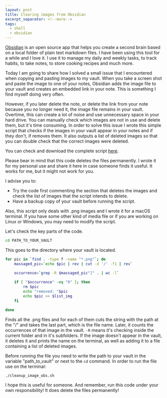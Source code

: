 ```yaml
---
layout: post
title: Clearing images from Obsidian
excerpt_separator: <!--more-->
tags:
  - shell
  - obsidian
---
```

[Obsidian](https://obsidian.md/) is an open source app that helps you create a second brain based on a local folder of plain text markdown files.
I have been using this tool for a while and I love it. I use it to manage my daily and weekly tasks, to track habits, to take notes, to store cooking recipes and much more.

Today I am going to share how I solved a small issue that I encountered when copying and pasting images to my vault. <!--more-->When you take a screen shot and paste the image to one of your notes, Obsidian adds the image file to your vault and creates an embedded link in your note. This is something I find myself doing very often.

However, if you later delete the note, or delete the link from your note because you no longer need it, the image file remains in your vault. Overtime, this can create a lot of noise and use unnecessary space in your hard drive. You can manually check which images are not in use and delete them, but it's time consuming. In order to solve this issue I wrote this simple script that checks if the images in your vault appear in your notes and if they don't, if removes them. It also outputs a list of deleted images so that you can double check that the correct images were deleted.

You can check and download the complete script [here](https://github.com/BlueDunes/obsidian_cleanup_images.git).

Please bear in mind that this code deletes the files permanently. I wrote it for my personal use and share it here in case someone finds it useful. It works for me, but it might not work for you.

I advise you to:
-   Try the code first commenting the section that deletes the images and check the list of images that the script intends to delete.
-   Have a backup copy of your vault before running the script.

Also, this script only deals with .png images and I wrote it for a macOS terminal. If you have some other kind of media file or if you are working on Linux or Windows, you may need to modify the script.

Let's check the key parts of the code.

```bash
cd PATH_TO_YOUR_VAULT
```
This goes to the directory where your vault is located.

```bash
for pic in `find . -type f -name "*.png"`; do
    massaged_pic=`echo $pic | rev | cut -d '/' -f1 | rev`

    occurrence=`grep -R $massaged_pic"]" . | wc -l`
	
    if [ "$occurrence" -eq "0" ]; then
        rm $pic
        echo "removed: "$pic
        echo $pic >> $list_img
    fi

done
```
Finds all the .png files and for each of them cuts the string with the path at the "/" and takes the last part, which is the file name. Later, it counts the occurrences of that image in the vault. `-R` means it's checking inside the current folder and in it's subfolders. If the image doesn't appear in the vault, it deletes it and prints the name on the terminal, as well as adding it to a file containing a list of deleted images.

Before running the file you need to write the path to your vault in the variable "path_to_vault" or next to the `cd` command. In order to run the file use on the terminal:
```
./cleanup_image_obs.sh
```
I hope this is useful for someone. And remember, run this code under your own responsibility! It does delete the files permanently!
